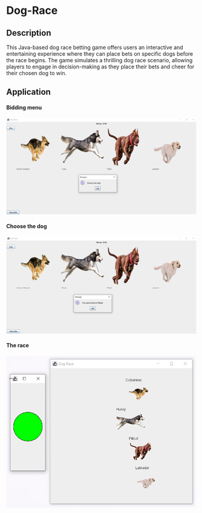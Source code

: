 # Dog-Race

## Description

This Java-based dog race betting game offers users an interactive and entertaining experience where they can place bets on specific dogs before the race begins. The game simulates a thrilling dog race scenario, allowing players to engage in decision-making as they place their bets and cheer for their chosen dog to win.

## Application
#### Bidding menu
![PlaceBet](Assets/PlaceBet.png)
#### Choose the dog
![Dog](Assets/Dog.png)
#### The race
![Race](Assets/Race.png)


